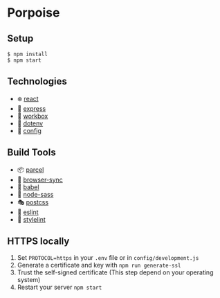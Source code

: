 # Porpoise

## Setup

```
$ npm install
$ npm start
```

## Technologies

* :snowflake: [react](https://github.com/facebook/react)
* :truck: [express](https://github.com/expressjs/express)
* :hammer: [workbox](https://github.com/GoogleChrome/workbox)
* :ledger: [dotenv](https://github.com/motdotla/dotenv)
* :wrench: [config](https://github.com/lorenwest/node-config)

## Build Tools

* :package: [parcel](https://github.com/parcel-bundler/parcel)
* :iphone: [browser-sync](https://github.com/Browsersync/browser-sync)
* :octopus: [babel](https://github.com/babel/babel)
* :lipstick: [node-sass](https://github.com/sass/node-sass)
* :performing_arts: [postcss](https://github.com/postcss/postcss)
* :loudspeaker: [eslint](https://github.com/eslint/eslint)
* :cop: [stylelint](https://github.com/stylelint/stylelint)

## HTTPS locally

1. Set `PROTOCOL=https` in your `.env` file or in `config/development.js`
2. Generate a certificate and key with `npm run generate-ssl`
3. Trust the self-signed certificate (This step depend on your operating system)
4. Restart your server `npm start`
